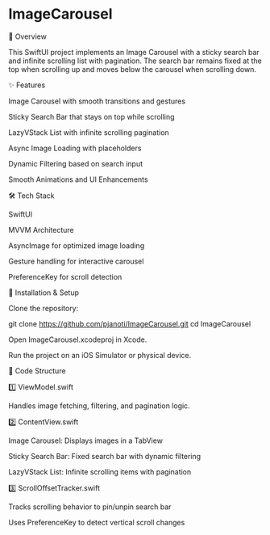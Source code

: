 # ImageCarousel

📌 Overview

This SwiftUI project implements an Image Carousel with a sticky search bar and infinite scrolling list with pagination. The search bar remains fixed at the top when scrolling up and moves below the carousel when scrolling down.

✨ Features

Image Carousel with smooth transitions and gestures

Sticky Search Bar that stays on top while scrolling

LazyVStack List with infinite scrolling pagination

Async Image Loading with placeholders

Dynamic Filtering based on search input

Smooth Animations and UI Enhancements

🛠️ Tech Stack

SwiftUI

MVVM Architecture

AsyncImage for optimized image loading

Gesture handling for interactive carousel

PreferenceKey for scroll detection

🚀 Installation & Setup

Clone the repository:

git clone https://github.com/pjanoti/ImageCarousel.git
cd ImageCarousel

Open ImageCarousel.xcodeproj in Xcode.

Run the project on an iOS Simulator or physical device.

📜 Code Structure

1️⃣ ViewModel.swift

Handles image fetching, filtering, and pagination logic.

2️⃣ ContentView.swift

Image Carousel: Displays images in a TabView

Sticky Search Bar: Fixed search bar with dynamic filtering

LazyVStack List: Infinite scrolling items with pagination

3️⃣ ScrollOffsetTracker.swift

Tracks scrolling behavior to pin/unpin search bar

Uses PreferenceKey to detect vertical scroll changes
